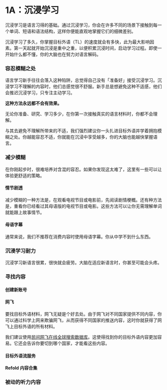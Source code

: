 # 1A：沉浸学习

沉浸学习是语言习得的基础。通过沉浸学习，你会在许多不同的场景下接触到每一个单词、短语和语法结构，这样你便能直观地掌握它们的细微差别。

沉浸学习了多久，你掌握目标外语（TL）的速度就会有多快，此为最大影响因素。第一天起就开始沉浸是重中之重，以便积累沉浸时间，启动学习过程。即使一开始什么都不懂，你的大脑也在努力对语言解码。

### 容忍模糊之处

语言学习新手往往会落入这种陷阱，总觉得自己没有「准备好」接受沉浸学习。沉浸学习不理解的内容时，他们总感觉很不舒服。新手总是想避免这种不适感，他们会推迟沉浸学习，只专注主动学习。

**这种方法永远都不会有效果。**

无论你准备、研究、学习多少，在你第一次接触真实的语言材料时，你都不会理解。

与其去避免不理解所带来的不适，我们强烈建议你一头扎进目标外语并学着拥抱模糊之处。你越能容忍不适，你就能在沉浸中享受越多，你的大脑也能越快掌握语言。

### 减少模糊

在你刚起步时，很难培养对含混的容忍。如果你发现这太难了，这里有一些可以让体验更舒适的策略。

#### 情节剧透

减少模糊的一种方法是，在观看电视节目或电影前，先阅读剧情梗概。还有种方法是，重看你已经看过其母语版的电视节目或电影。这些方法可以让你无需理解单词就能跟上故事情节。

#### 母语字幕

通常来说，我们不推荐在消费内容时使用母语字幕。你从中学不到什么东西。

### 沉浸学习耐力

沉浸学习新语言很累，很快就会疲劳。大脑在适应新语言时，你甚至可能会头疼。

### 寻找内容

#### 创建新账号

#### 网飞

要找目标外语材料，网飞无疑是个好去处。由于网飞对不同国家提供不同内容，你可以通过科学上网来欺骗网飞，从而获得不同国家的推送内容，这时你就获得了网飞上目标外语的所有材料。

我们建议使用[民间网飞在线全球搜索数据库](https://unogs.com/)。这使得找到你的目标外语内容更加容易。它还会告诉你要切到哪个国家，才能看这些内容。

#### 目标外语流服务

#### Refold 内容合集

### 被动的听力内容